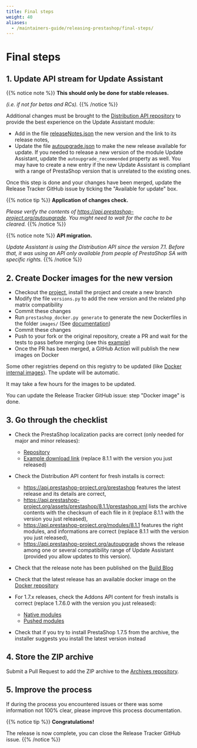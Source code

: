 ```yaml
---
title: Final steps
weight: 40
aliases:
  - /maintainers-guide/releasing-prestashop/final-steps/
---
```


# Final steps

## 1. Update API stream for Update Assistant

{{% notice note %}}
**This should only be done for stable releases.**

_(i.e. if not for betas and RCs)._
{{% /notice %}}

Additional changes must be brought to the [Distribution API repository](https://github.com/PrestaShop/distribution-api) to provide the best experience on the Update Assistant module:

- Add in the file [releaseNotes.json](https://github.com/PrestaShop/distribution-api/blob/main/resources/json/releaseNotes.json) the new version and the link to its release notes,
- Update the file [autoupgrade.json](https://github.com/PrestaShop/distribution-api/blob/main/public/json/autoupgrade.json) to make the new release available for update.
If you needed to release a new version of the module Update Assistant, update the `autoupgrade_recommended` property as well.
You may have to create a new entry if the new Update Assistant is compliant with a range of PrestaShop version that is unrelated to the existing ones.

Once this step is done and your changes have been merged, update the Release Tracker GitHub issue by ticking the "Available for update" box.

{{% notice tip %}}
**Application of changes check.**

_Please verify the contents of https://api.prestashop-project.org/autoupgrade. You might need to wait for the cache to be cleared._
{{% /notice %}}

{{% notice note %}}
**API migration.**

_Update Assistant is using the Distribution API since the version 7.1. Before that, it was using an API only available from people of PrestaShop SA with specific rights._
{{% /notice %}}

## 2. Create Docker images for the new version

* Checkout the [project][docker-repository], install the project and create a new branch
* Modify the file `versions.py` to add the new version and the related php matrix compatibility
* Commit these changes
* Run `prestashop_docker.py generate` to generate the new Dockerfiles in the folder `images/` (See [documentation][docker-generate-doc])
* Commit these changes
* Push to your fork or the original repository, create a PR and wait for the tests to pass before merging (see this [example][docker-release-pr-example])
* Once the PR has been merged, a GitHub Action will publish the new images on Docker

Some other registries depend on this registry to be updated (like [Docker internal images](https://hub.docker.com/r/prestashop/docker-internal-images)). The update will be automatic.

It may take a few hours for the images to be updated.

You can update the Release Tracker GitHub issue: step "Docker image" is done.

## 3. Go through the checklist

* Check the PrestaShop localization packs are correct (only needed for major and minor releases):

   - [Repository](https://github.com/PrestaShop/TranslationFiles/tree/master/1.7/translations/)
   - [Example download link](https://i18n.prestashop-project.org/translations/8.1.0/es-ES/es-ES.zip) (replace 8.1.1 with the version you just released)
 
* Check the Distribution API content for fresh installs is correct:
   
    - https://api.prestashop-project.org/prestashop features the latest release and its details are correct,
    - https://api.prestashop-project.org/assets/prestashop/8.1.1/prestashop.xml lists the archive contents with the checksum of each file in it (replace 8.1.1 with the version you just released),
    - https://api.prestashop-project.org/modules/8.1.1 features the right modules, and informations are correct (replace 8.1.1 with the version you just released),
    - https://api.prestashop-project.org/autoupgrade shows the release among one or several compatibility range of Update Assistant (provided you allow updates to this version). 
* Check that the release note has been published on the [Build Blog](https://build.prestashop-project.org)
* Check that the latest release has an available docker image on the [Docker repository][docker-repository]
* For 1.7.x releases, check the Addons API content for fresh installs is correct (replace 1.7.6.0 with the version you just released):
   
    - [Native modules](http://api-addons.prestashop.com?format=json&iso_lang=en&iso_code=FR&version=1.7.6.0&method=listing&action=native)
    - [Pushed modules](http://api-addons.prestashop.com?format=json&iso_lang=en&iso_code=FR&version=1.7.6.0&method=listing&action=install-modules)

* Check that if you try to install PrestaShop 1.7.5 from the archive, the installer suggests you install the latest version instead

## 4. Store the ZIP archive

Submit a Pull Request to add the ZIP archive to the [Archives repository](https://github.com/PrestaShop/zip-archives).

## 5. Improve the process

If during the process you encountered issues or there was some information not 100% clear, please improve this process documentation.


{{% notice tip %}}
**Congratulations!**

The release is now complete, you can close the Release Tracker GitHub issue.
{{% /notice %}}

[docker-repository]: https://github.com/PrestaShop/docker
[docker-hub-prestashop]: https://hub.docker.com/r/prestashop/prestashop/
[docker-release-pr-example]: https://github.com/PrestaShop/docker/pull/287
[docker-generate-doc]: https://github.com/PrestaShop/docker/blob/master/HOW-TO-USE.md
